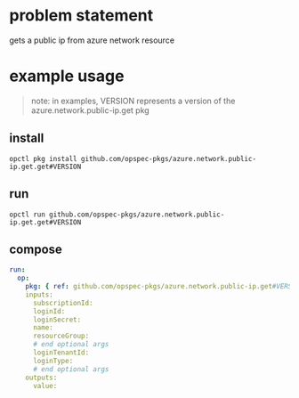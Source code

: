 # problem statement
gets a public ip from azure network resource

# example usage

> note: in examples, VERSION represents a version of the azure.network.public-ip.get pkg

## install

```shell
opctl pkg install github.com/opspec-pkgs/azure.network.public-ip.get.get#VERSION
```

## run

```
opctl run github.com/opspec-pkgs/azure.network.public-ip.get.get#VERSION
```

## compose

```yaml
run:
  op:
    pkg: { ref: github.com/opspec-pkgs/azure.network.public-ip.get#VERSION }
    inputs:
      subscriptionId:
      loginId:
      loginSecret:
      name:
      resourceGroup:
      # end optional args
      loginTenantId:
      loginType:
      # end optional args
    outputs:
      value:
```
